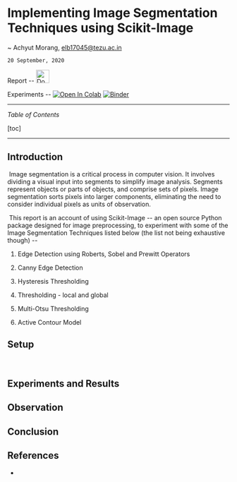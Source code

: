 







# Implementing Image Segmentation Techniques using Scikit-Image



~ Achyut Morang, <elb17045@tezu.ac.in>

`20 September, 2020`




Report --    [<img src="https://www.ewtnireland.com/wp-content/uploads/2020/06/pdf-logo-mystic-download-dos.png" alt="Download PDF" style="width:30px;height:25x;">](https://github.com/achyutmorang/Implementing-Image-Segmentation-Techniques-using-Scikit-Image/blob/master/Implementing%20Image%20Segmentation%20Techniques%20using%20Scikit%20Image.pdf)

Experiments --   [![Open In Colab](https://colab.research.google.com/assets/colab-badge.svg)](https://colab.research.google.com/github/achyutmorang/Implementing-Image-Segmentation-Techniques-using-Scikit-Image/blob/master/Experiments.ipynb)    [![Binder](https://mybinder.org/badge_logo.svg)](https://mybinder.org/v2/gh/achyutmorang/Implementing-Image-Segmentation-Techniques-using-Scikit-Image.git/master?filepath=.%2FExperiments.ipynb)



---

_Table of Contents_

[toc]

---





## Introduction

​	Image segmentation is a critical process in computer vision. It involves dividing a visual input into segments to simplify image analysis. Segments represent objects or parts of objects, and comprise sets of pixels. Image segmentation sorts pixels into larger components, eliminating the need to consider individual pixels as units of observation.

​	This report is an account of using Scikit-Image -- an open source Python package designed for image preprocessing, to experiment with some of the Image Segmentation Techniques listed below (the list not being exhaustive though) --



1. Edge Detection using  Roberts, Sobel and Prewitt Operators

2. Canny Edge Detection
3. Hysteresis Thresholding

3. Thresholding - local and global

7. Multi-Otsu Thresholding

8. Active Contour Model



## Setup

​	





## Experiments and Results











## Observation

## Conclusion

## References

- 

